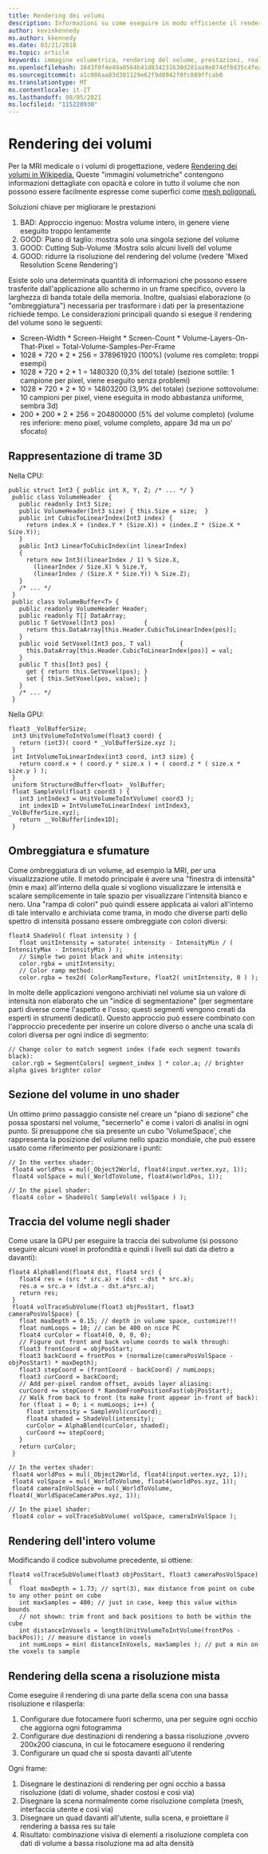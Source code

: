 ```yaml
---
title: Rendering dei volumi
description: Informazioni su come eseguire in modo efficiente il rendering di immagini volumetriche con opacità e colore Windows Mixed Reality.
author: kevinkennedy
ms.author: kkennedy
ms.date: 03/21/2018
ms.topic: article
keywords: immagine volumetrica, rendering del volume, prestazioni, realtà mista
ms.openlocfilehash: 3843f0f4e49a0564b41d834231630d281aa9e874df8d35c4feaa4fe5bba0ed68
ms.sourcegitcommit: a1c086aa83d381129e62f9d8942f0fc889ffcab0
ms.translationtype: MT
ms.contentlocale: it-IT
ms.lasthandoff: 08/05/2021
ms.locfileid: "115220930"
---
```

# <a name="volume-rendering"></a>Rendering dei volumi

Per la MRI medicale o i volumi di progettazione, vedere [Rendering dei volumi in Wikipedia.](https://en.wikipedia.org/wiki/Volume_rendering) Queste "immagini volumetriche" contengono informazioni dettagliate con opacità e colore in tutto il volume che non possono essere facilmente espresse come superfici come [mesh poligonali.](https://en.wikipedia.org/wiki/Polygon_mesh)

Soluzioni chiave per migliorare le prestazioni
1. BAD: Approccio ingenuo: Mostra volume intero, in genere viene eseguito troppo lentamente
2. GOOD: Piano di taglio: mostra solo una singola sezione del volume
3. GOOD: Cutting Sub-Volume :Mostra solo alcuni livelli del volume
4. GOOD: ridurre la risoluzione del rendering del volume (vedere 'Mixed Resolution Scene Rendering')

Esiste solo una determinata quantità di informazioni che possono essere trasferite dall'applicazione allo schermo in un frame specifico, ovvero la larghezza di banda totale della memoria. Inoltre, qualsiasi elaborazione (o "ombreggiatura") necessaria per trasformare i dati per la presentazione richiede tempo. Le considerazioni principali quando si esegue il rendering del volume sono le seguenti:
* Screen-Width * Screen-Height * Screen-Count * Volume-Layers-On-That-Pixel = Total-Volume-Samples-Per-Frame
* 1028 * 720 * 2 * 256 = 378961920 (100%) (volume res completo: troppi esempi)
* 1028 * 720 * 2 * 1 = 1480320 (0,3% del totale) (sezione sottile: 1 campione per pixel, viene eseguito senza problemi)
* 1028 * 720 * 2 * 10 = 14803200 (3,9% del totale) (sezione sottovolume: 10 campioni per pixel, viene eseguita in modo abbastanza uniforme, sembra 3d)
* 200 * 200 * 2 * 256 = 204800000 (5% del volume completo) (volume res inferiore: meno pixel, volume completo, appare 3d ma un po' sfocato)

## <a name="representing-3d-textures"></a>Rappresentazione di trame 3D

Nella CPU:

```
public struct Int3 { public int X, Y, Z; /* ... */ }
 public class VolumeHeader  {
   public readonly Int3 Size;
   public VolumeHeader(Int3 size) { this.Size = size;  }
   public int CubicToLinearIndex(Int3 index) {
     return index.X + (index.Y * (Size.X)) + (index.Z * (Size.X * Size.Y));
   }
   public Int3 LinearToCubicIndex(int linearIndex)
   {
     return new Int3((linearIndex / 1) % Size.X,
       (linearIndex / Size.X) % Size.Y,
       (linearIndex / (Size.X * Size.Y)) % Size.Z);
   }
   /* ... */
 }
 public class VolumeBuffer<T> {
   public readonly VolumeHeader Header;
   public readonly T[] DataArray;
   public T GetVoxel(Int3 pos)        {
     return this.DataArray[this.Header.CubicToLinearIndex(pos)];
   }
   public void SetVoxel(Int3 pos, T val)        {
     this.DataArray[this.Header.CubicToLinearIndex(pos)] = val;
   }
   public T this[Int3 pos] {
     get { return this.GetVoxel(pos); }
     set { this.SetVoxel(pos, value); }
   }
   /* ... */
 }
```

Nella GPU:

```
float3 _VolBufferSize;
 int3 UnitVolumeToIntVolume(float3 coord) {
   return (int3)( coord * _VolBufferSize.xyz );
 }
 int IntVolumeToLinearIndex(int3 coord, int3 size) {
   return coord.x + ( coord.y * size.x ) + ( coord.z * ( size.x * size.y ) );
 }
 uniform StructuredBuffer<float> _VolBuffer;
 float SampleVol(float3 coord3 ) {
   int3 intIndex3 = UnitVolumeToIntVolume( coord3 );
   int index1D = IntVolumeToLinearIndex( intIndex3, _VolBufferSize.xyz);
   return __VolBuffer[index1D];
 }
```

## <a name="shading-and-gradients"></a>Ombreggiatura e sfumature

Come ombreggiatura di un volume, ad esempio la MRI, per una visualizzazione utile. Il metodo principale è avere una "finestra di intensità" (min e max) all'interno della quale si vogliono visualizzare le intensità e scalare semplicemente in tale spazio per visualizzare l'intensità bianco e nero. Una "rampa di colori" può quindi essere applicata ai valori all'interno di tale intervallo e archiviata come trama, in modo che diverse parti dello spettro di intensità possano essere ombreggiate con colori diversi:

```
float4 ShadeVol( float intensity ) {
   float unitIntensity = saturate( intensity - IntensityMin / ( IntensityMax - IntensityMin ) );
   // Simple two point black and white intensity:
   color.rgba = unitIntensity;
   // Color ramp method:
   color.rgba = tex2d( ColorRampTexture, float2( unitIntensity, 0 ) );
```

In molte delle applicazioni vengono archiviati nel volume sia un valore di intensità non elaborato che un "indice di segmentazione" (per segmentare parti diverse come l'aspetto e l'osso; questi segmenti vengono creati da esperti in strumenti dedicati). Questo approccio può essere combinato con l'approccio precedente per inserire un colore diverso o anche una scala di colori diversa per ogni indice di segmento:

```
// Change color to match segment index (fade each segment towards black):
 color.rgb = SegmentColors[ segment_index ] * color.a; // brighter alpha gives brighter color
```

## <a name="volume-slicing-in-a-shader"></a>Sezione del volume in uno shader

Un ottimo primo passaggio consiste nel creare un "piano di sezione" che possa spostarsi nel volume, "secernerlo" e come i valori di analisi in ogni punto. Si presuppone che sia presente un cubo 'VolumeSpace', che rappresenta la posizione del volume nello spazio mondiale, che può essere usato come riferimento per posizionare i punti:

```
// In the vertex shader:
 float4 worldPos = mul(_Object2World, float4(input.vertex.xyz, 1));
 float4 volSpace = mul(_WorldToVolume, float4(worldPos, 1));
```

```
// In the pixel shader:
 float4 color = ShadeVol( SampleVol( volSpace ) );
```

## <a name="volume-tracing-in-shaders"></a>Traccia del volume negli shader

Come usare la GPU per eseguire la traccia dei subvolume (si possono eseguire alcuni voxel in profondità e quindi i livelli sui dati da dietro a davanti):

```
float4 AlphaBlend(float4 dst, float4 src) {
   float4 res = (src * src.a) + (dst - dst * src.a);
   res.a = src.a + (dst.a - dst.a*src.a);
   return res;
 }
 float4 volTraceSubVolume(float3 objPosStart, float3 cameraPosVolSpace) {
   float maxDepth = 0.15; // depth in volume space, customize!!!
   float numLoops = 10; // can be 400 on nice PC
   float4 curColor = float4(0, 0, 0, 0);
   // Figure out front and back volume coords to walk through:
   float3 frontCoord = objPosStart;
   float3 backCoord = frontPos + (normalize(cameraPosVolSpace - objPosStart) * maxDepth);
   float3 stepCoord = (frontCoord - backCoord) / numLoops;
   float3 curCoord = backCoord;
   // Add per-pixel random offset, avoids layer aliasing:
   curCoord += stepCoord * RandomFromPositionFast(objPosStart);
   // Walk from back to front (to make front appear in-front of back):
   for (float i = 0; i < numLoops; i++) {
     float intensity = SampleVol(curCoord);
     float4 shaded = ShadeVol(intensity);
     curColor = AlphaBlend(curColor, shaded);
     curCoord += stepCoord;
   }
   return curColor;
 }
```

```
// In the vertex shader:
 float4 worldPos = mul(_Object2World, float4(input.vertex.xyz, 1));
 float4 volSpace = mul(_WorldToVolume, float4(worldPos.xyz, 1));
 float4 cameraInVolSpace = mul(_WorldToVolume, float4(_WorldSpaceCameraPos.xyz, 1));
```

```
// In the pixel shader:
 float4 color = volTraceSubVolume( volSpace, cameraInVolSpace );
```

## <a name="whole-volume-rendering"></a>Rendering dell'intero volume

Modificando il codice subvolume precedente, si ottiene:

```
float4 volTraceSubVolume(float3 objPosStart, float3 cameraPosVolSpace) {
   float maxDepth = 1.73; // sqrt(3), max distance from point on cube to any other point on cube
   int maxSamples = 400; // just in case, keep this value within bounds
   // not shown: trim front and back positions to both be within the cube
   int distanceInVoxels = length(UnitVolumeToIntVolume(frontPos - backPos)); // measure distance in voxels
   int numLoops = min( distanceInVoxels, maxSamples ); // put a min on the voxels to sample
```

## <a name="mixed-resolution-scene-rendering"></a>Rendering della scena a risoluzione mista

Come eseguire il rendering di una parte della scena con una bassa risoluzione e rilasperla:
1. Configurare due fotocamere fuori schermo, una per seguire ogni occhio che aggiorna ogni fotogramma
2. Configurare due destinazioni di rendering a bassa risoluzione ,ovvero 200x200 ciascuna, in cui le fotocamere eseguono il rendering
3. Configurare un quad che si sposta davanti all'utente

Ogni frame:
1. Disegnare le destinazioni di rendering per ogni occhio a bassa risoluzione (dati di volume, shader costosi e così via)
2. Disegnare la scena normalmente come risoluzione completa (mesh, interfaccia utente e così via)
3. Disegnare un quad davanti all'utente, sulla scena, e proiettare il rendering a bassa res su tale
4. Risultato: combinazione visiva di elementi a risoluzione completa con dati di volume a bassa risoluzione ma ad alta densità
